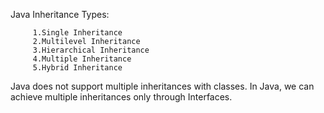 

Java Inheritance Types:

         1.Single Inheritance
         2.Multilevel Inheritance
         3.Hierarchical Inheritance
         4.Multiple Inheritance
         5.Hybrid Inheritance


 Java does not support multiple inheritances with classes. In Java, we can achieve multiple inheritances only through Interfaces.
